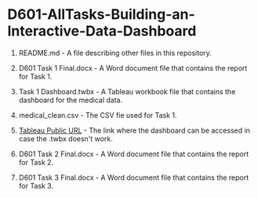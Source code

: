 # D601-AllTasks-Building-an-Interactive-Data-Dashboard

1. README.md - A file describing other files in this repository.

2. D601 Task 1 Final.docx - A Word document file that contains the report for Task 1.

3. Task 1 Dashboard.twbx - A Tableau workbook file that contains the dashboard for the medical data.

4. medical_clean.csv - The CSV fie used for Task 1.

5. [Tableau Public URL](https://public.tableau.com/app/profile/joseph.cayetano/viz/Task1Dashboard_17359420937690/Task1Dashboard) - The link where the dashboard can be accessed in case the .twbx doesn't work.

6. D601 Task 2 Final.docx - A Word document file that contains the report for Task 2.

7. D601 Task 3 Final.docx - A Word document file that contains the report for Task 3. 
